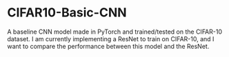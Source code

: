 # CIFAR10-Basic-CNN
A baseline CNN model made in PyTorch and trained/tested on the CIFAR-10 dataset. I am currently implementing a ResNet to train on CIFAR-10, and I want to compare the performance between this model and the ResNet.
